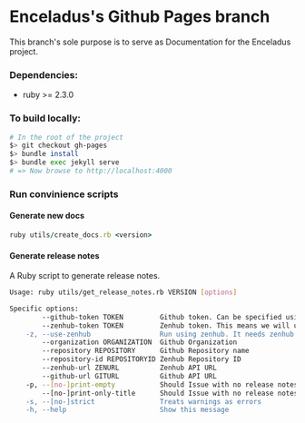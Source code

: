 # Enceladus's Github Pages branch

This branch's sole purpose is to serve as Documentation for the Enceladus project.

### Dependencies:
- ruby >= 2.3.0

### To build locally:
```bash
# In the root of the project
$> git checkout gh-pages
$> bundle install
$> bundle exec jekyll serve
# => Now browse to http://localhost:4000
```

### Run convinience scripts

#### Generate new docs
```ruby
ruby utils/create_docs.rb <version>
```

#### Generate release notes
A Ruby script to generate release notes. 

```bash
Usage: ruby utils/get_release_notes.rb VERSION [options]

Specific options:
        --github-token TOKEN         Github token. Can be specified using environment variable GITHUB_TOKEN or in get_release_notes.json in resources using github_token key
        --zenhub-token TOKEN         Zenhub token. This means we will use Release object for release notes. You don't have to use --use-zenhub in case you do this. Can be specified using environment variable ZENHUB_TOKEN or in get_release_notes.json in resources using zenhub_token key
    -z, --use-zenhub                 Run using zenhub. It needs zenhub token set. If you use --zenhub-token option, you don't need to use this. This means we will use Release object for release notes.
        --organization ORGANIZATION  Github Organization
        --repository REPOSITORY      Github Repository name
        --repository-id REPOSITORYID Zenhub Repository ID
        --zenhub-url ZENURL          Zenhub API URL
        --github-url GITURL          Github API URL
    -p, --[no-]print-empty           Should Issue with no release notes comment be included in the output file
        --[no-]print-only-title      Should Issue with no release notes comment be preceeded with 'Couldn't find comment'
    -s, --[no-]strict                Treats warnings as errors
    -h, --help                       Show this message
```
